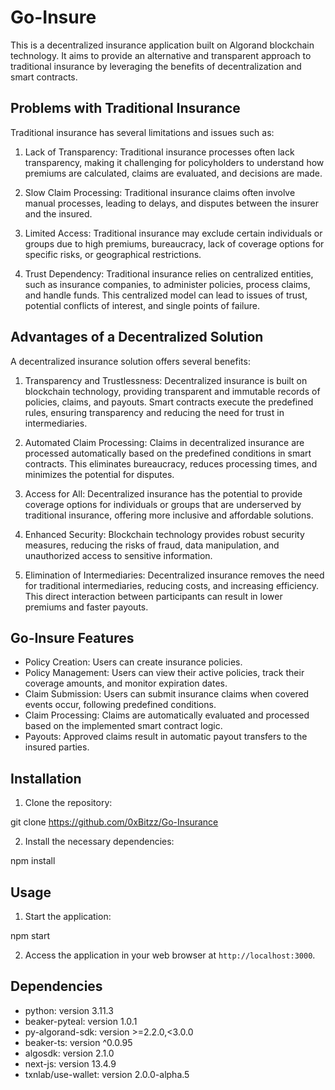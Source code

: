 # Go-Insure

This is a decentralized insurance application built on Algorand blockchain technology. It aims to provide an alternative and transparent approach to traditional insurance by leveraging the benefits of decentralization and smart contracts.

## Problems with Traditional Insurance
 
Traditional insurance has several limitations and issues such as:

1. Lack of Transparency: Traditional insurance processes often lack transparency, making it challenging for policyholders to understand how premiums are calculated, claims are evaluated, and decisions are made.

2. Slow Claim Processing: Traditional insurance claims often involve manual processes, leading to delays, and disputes between the insurer and the insured.

3. Limited Access: Traditional insurance may exclude certain individuals or groups due to high premiums, bureaucracy, lack of coverage options for specific risks, or geographical restrictions.

4. Trust Dependency: Traditional insurance relies on centralized entities, such as insurance companies, to administer policies, process claims, and handle funds. This centralized model can lead to issues of trust, potential conflicts of interest, and single points of failure.

## Advantages of a Decentralized Solution

A decentralized insurance solution offers several benefits:

1. Transparency and Trustlessness: Decentralized insurance is built on blockchain technology, providing transparent and immutable records of policies, claims, and payouts. Smart contracts execute the predefined rules, ensuring transparency and reducing the need for trust in intermediaries.

2. Automated Claim Processing: Claims in decentralized insurance are processed automatically based on the predefined conditions in smart contracts. This eliminates bureaucracy, reduces processing times, and minimizes the potential for disputes.

3. Access for All: Decentralized insurance has the potential to provide coverage options for individuals or groups that are underserved by traditional insurance, offering more inclusive and affordable solutions.

4. Enhanced Security: Blockchain technology provides robust security measures, reducing the risks of fraud, data manipulation, and unauthorized access to sensitive information.

5. Elimination of Intermediaries: Decentralized insurance removes the need for traditional intermediaries, reducing costs, and increasing efficiency. This direct interaction between participants can result in lower premiums and faster payouts.


## Go-Insure Features

- Policy Creation: Users can create insurance policies.
- Policy Management: Users can view their active policies, track their coverage amounts, and monitor expiration dates.
- Claim Submission: Users can submit insurance claims when covered events occur, following predefined conditions.
- Claim Processing: Claims are automatically evaluated and processed based on the implemented smart contract logic.
- Payouts: Approved claims result in automatic payout transfers to the insured parties.


## Installation

1. Clone the repository:

git clone https://github.com/0xBitzz/Go-Insurance

2. Install the necessary dependencies:

npm install


## Usage

1. Start the application:

npm start

2. Access the application in your web browser at `http://localhost:3000`.

## Dependencies

- python: version 3.11.3
- beaker-pyteal: version 1.0.1
- py-algorand-sdk: version >=2.2.0,<3.0.0
- beaker-ts: version ^0.0.95
- algosdk: version 2.1.0
- next-js: version 13.4.9
- txnlab/use-wallet: version 2.0.0-alpha.5
